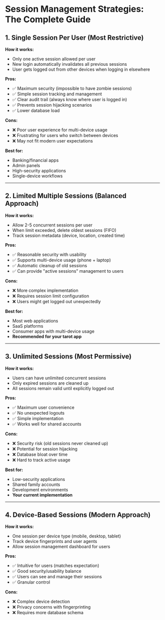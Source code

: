 # Session Management Strategies: The Complete Guide

## 1. Single Session Per User (Most Restrictive)

**How it works:**
- Only one active session allowed per user
- New login automatically invalidates all previous sessions
- User gets logged out from other devices when logging in elsewhere

**Pros:**
- ✅ Maximum security (impossible to have zombie sessions)
- ✅ Simple session tracking and management
- ✅ Clear audit trail (always know where user is logged in)
- ✅ Prevents session hijacking scenarios
- ✅ Lower database load

**Cons:**
- ❌ Poor user experience for multi-device usage
- ❌ Frustrating for users who switch between devices
- ❌ May not fit modern user expectations

**Best for:**
- Banking/financial apps
- Admin panels
- High-security applications
- Single-device workflows

---
## 2. Limited Multiple Sessions (Balanced Approach)

**How it works:**
- Allow 2-5 concurrent sessions per user
- When limit exceeded, delete oldest sessions (FIFO)
- Track session metadata (device, location, created time)

**Pros:**
- ✅ Reasonable security with usability
- ✅ Supports multi-device usage (phone + laptop)
- ✅ Automatic cleanup of old sessions
- ✅ Can provide "active sessions" management to users

**Cons:**
- ❌ More complex implementation
- ❌ Requires session limit configuration
- ❌ Users might get logged out unexpectedly

**Best for:**
- Most web applications
- SaaS platforms
- Consumer apps with multi-device usage
- **Recommended for your tarot app**

---
## 3. Unlimited Sessions (Most Permissive)

**How it works:**
- Users can have unlimited concurrent sessions
- Only expired sessions are cleaned up
- All sessions remain valid until explicitly logged out

**Pros:**
- ✅ Maximum user convenience
- ✅ No unexpected logouts
- ✅ Simple implementation
- ✅ Works well for shared accounts

**Cons:**
- ❌ Security risk (old sessions never cleaned up)
- ❌ Potential for session hijacking
- ❌ Database bloat over time
- ❌ Hard to track active usage

**Best for:**
- Low-security applications
- Shared family accounts
- Development environments
- **Your current implementation**

---

## 4. Device-Based Sessions (Modern Approach)

**How it works:**
- One session per device type (mobile, desktop, tablet)
- Track device fingerprints and user agents
- Allow session management dashboard for users

**Pros:**
- ✅ Intuitive for users (matches expectation)
- ✅ Good security/usability balance
- ✅ Users can see and manage their sessions
- ✅ Granular control

**Cons:**
- ❌ Complex device detection
- ❌ Privacy concerns with fingerprinting
- ❌ Requires more database schema